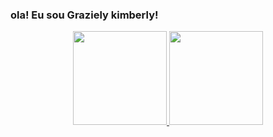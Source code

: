 ### ola! Eu sou Graziely kimberly!
<div align="center">
  <a href="https://github.com/grazielykimberly">
    <img height="150em" src="https://github-readme-stats.vercel.app/api?username=grazielykimberly&count_private=true&include_all_commits=true&show_icons=true&theme=dracula&hide_border=false&show_owner=true"/>
    <img height="150em" src="https://github-readme-stats.vercel.app/api/top-langs/?username=graziely&theme=dracula&hide_border=false&&layout=compact"/>
